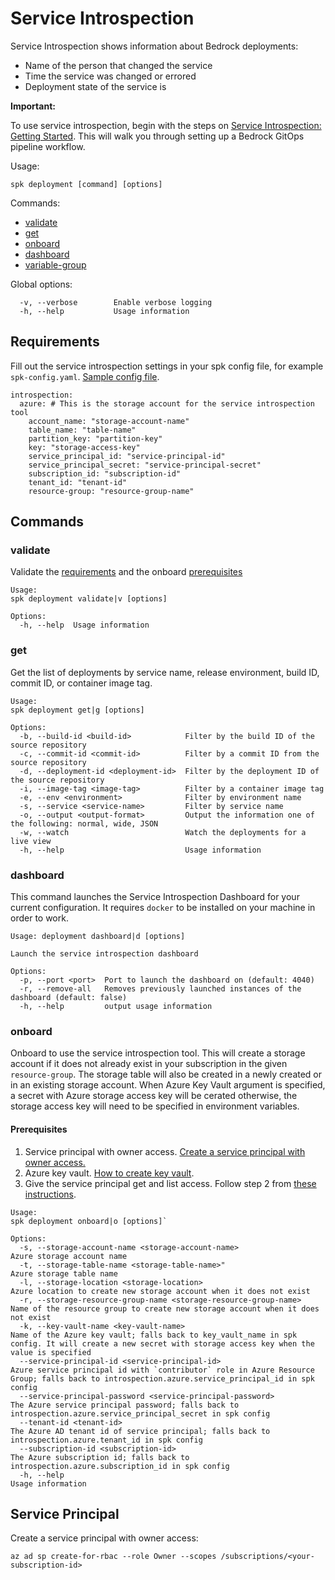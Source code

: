 # Service Introspection

Service Introspection shows information about Bedrock deployments:

- Name of the person that changed the service
- Time the service was changed or errored
- Deployment state of the service is

**Important:**

To use service introspection, begin with the steps on
[Service Introspection: Getting Started](./service-introspection-onboarding.md).
This will walk you through setting up a Bedrock GitOps pipeline workflow.

Usage:

```
spk deployment [command] [options]
```

Commands:

- [validate](#validate)
- [get](#get)
- [onboard](#onboard)
- [dashboard](#dashboard)
- [variable-group](variable-group.md)

Global options:

```
  -v, --verbose        Enable verbose logging
  -h, --help           Usage information
```

## Requirements

Fill out the service introspection settings in your spk config file, for example
`spk-config.yaml`. [Sample config file](./../../spk-config.yaml).

```
introspection:
  azure: # This is the storage account for the service introspection tool
    account_name: "storage-account-name"
    table_name: "table-name"
    partition_key: "partition-key"
    key: "storage-access-key"
    service_principal_id: "service-principal-id"
    service_principal_secret: "service-principal-secret"
    subscription_id: "subscription-id"
    tenant_id: "tenant-id"
    resource-group: "resource-group-name"
```

## Commands

### validate

Validate the [requirements](#requirements) and the onboard
[prerequisites](#prerequisites)

```
Usage:
spk deployment validate|v [options]

Options:
  -h, --help  Usage information

```

### get

Get the list of deployments by service name, release environment, build ID,
commit ID, or container image tag.

```
Usage:
spk deployment get|g [options]

Options:
  -b, --build-id <build-id>            Filter by the build ID of the source repository
  -c, --commit-id <commit-id>          Filter by a commit ID from the source repository
  -d, --deployment-id <deployment-id>  Filter by the deployment ID of the source repository
  -i, --image-tag <image-tag>          Filter by a container image tag
  -e, --env <environment>              Filter by environment name
  -s, --service <service-name>         Filter by service name
  -o, --output <output-format>         Output the information one of the following: normal, wide, JSON
  -w, --watch                          Watch the deployments for a live view
  -h, --help                           Usage information
```

### dashboard

This command launches the Service Introspection Dashboard for your current
configuration. It requires `docker` to be installed on your machine in order to
work.

```
Usage: deployment dashboard|d [options]

Launch the service introspection dashboard

Options:
  -p, --port <port>  Port to launch the dashboard on (default: 4040)
  -r, --remove-all   Removes previously launched instances of the dashboard (default: false)
  -h, --help         output usage information
```

### onboard

Onboard to use the service introspection tool. This will create a storage
account if it does not already exist in your subscription in the given
`resource-group`. The storage table will also be created in a newly created or
in an existing storage account. When Azure Key Vault argument is specified, a
secret with Azure storage access key will be cerated otherwise, the storage
access key will need to be specified in environment variables.

#### Prerequisites

1. Service principal with owner access.
   [Create a service principal with owner access.](#service-principal)
2. Azure key vault.
   [How to create key vault](https://docs.microsoft.com/en-us/azure-stack/user/azure-stack-key-vault-manage-portal?view=azs-1908).
3. Give the service principal get and list access. Follow step 2 from
   [these instructions](https://docs.microsoft.com/en-us/azure/devops/pipelines/library/variable-groups?view=azure-devops&tabs=yaml#link-secrets-from-an-azure-key-vault).

```
Usage:
spk deployment onboard|o [options]`

Options:
  -s, --storage-account-name <storage-account-name>                 Azure storage account name
  -t, --storage-table-name <storage-table-name>"                    Azure storage table name
  -l, --storage-location <storage-location>                         Azure location to create new storage account when it does not exist
  -r, --storage-resource-group-name <storage-resource-group-name>   Name of the resource group to create new storage account when it does not exist
  -k, --key-vault-name <key-vault-name>                             Name of the Azure key vault; falls back to key_vault_name in spk config. It will create a new secret with storage access key when the value is specified
  --service-principal-id <service-principal-id>                     Azure service principal id with `contributor` role in Azure Resource Group; falls back to introspection.azure.service_principal_id in spk config
  --service-principal-password <service-principal-password>         The Azure service principal password; falls back to introspection.azure.service_principal_secret in spk config
  --tenant-id <tenant-id>                                           The Azure AD tenant id of service principal; falls back to introspection.azure.tenant_id in spk config
  --subscription-id <subscription-id>                               The Azure subscription id; falls back to introspection.azure.subscription_id in spk config
  -h, --help                                                        Usage information

```

## Service Principal

Create a service principal with owner access:

```
az ad sp create-for-rbac --role Owner --scopes /subscriptions/<your-subscription-id>
```
